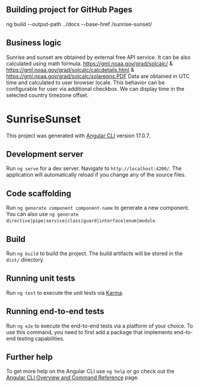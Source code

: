 ## Building project for GitHub Pages
ng build --output-path ../docs --base-href /sunrise-sunset/

## Business logic
Sunrise and sunset are obtained by external free API service. It can be also calculated using math formula. https://gml.noaa.gov/grad/solcalc/ & https://gml.noaa.gov/grad/solcalc/calcdetails.html & https://gml.noaa.gov/grad/solcalc/solareqns.PDF
Data are obtained in UTC time and calculated to user browser locale. This behavior can be configurable for user via additional checkbox. We can display time in the selected country timezone offset.

# SunriseSunset

This project was generated with [Angular CLI](https://github.com/angular/angular-cli) version 17.0.7.

## Development server

Run `ng serve` for a dev server. Navigate to `http://localhost:4200/`. The application will automatically reload if you change any of the source files.

## Code scaffolding

Run `ng generate component component-name` to generate a new component. You can also use `ng generate directive|pipe|service|class|guard|interface|enum|module`.

## Build

Run `ng build` to build the project. The build artifacts will be stored in the `dist/` directory.

## Running unit tests

Run `ng test` to execute the unit tests via [Karma](https://karma-runner.github.io).

## Running end-to-end tests

Run `ng e2e` to execute the end-to-end tests via a platform of your choice. To use this command, you need to first add a package that implements end-to-end testing capabilities.

## Further help

To get more help on the Angular CLI use `ng help` or go check out the [Angular CLI Overview and Command Reference](https://angular.io/cli) page.